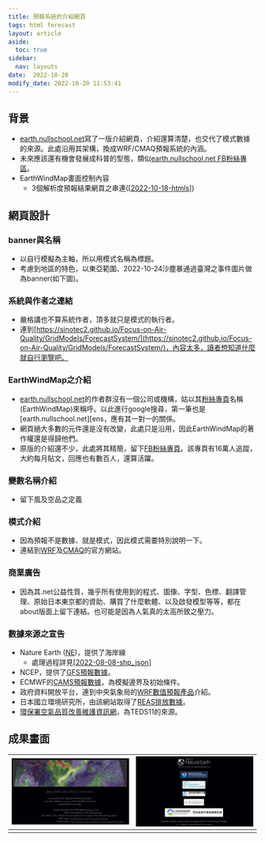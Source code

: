 ```yaml
---
title: 預報系統的介紹網頁
tags: html forecast
layout: article
aside:
  toc: true
sidebar:
  nav: layouts
date:  2022-10-20
modify_date: 2022-10-20 11:53:41
---
```


## 背景

- [earth.nullschool.net][ens]寫了一版介紹網頁，介紹還算清楚，也交代了模式數據的來源。此處沿用其架構，換成WRF/CMAQ預報系統的內涵。
- 未來應該還有機會發展成科普的型態，類似[earth.nullschool.net FB粉絲專區][FB]。
- EarthWindMap畫面控制內容
  - 3個解析度預報結果網頁之串連([[2022-10-18-htmls]])

## 網頁設計

### banner與名稱

- 以自行模擬為主軸，所以用模式名稱為標題。
- 考慮到地區的特色，以東亞範圍、2022-10-24沙塵暴通過臺灣之事件圖片做為banner(如下圖)。

### 系統與作者之連結
- 嚴格講也不算系統作者，頂多就只是模式的執行者。
- 連到[https://sinotec2.github.io/Focus-on-Air-Quality/GridModels/ForecastSystem/](https://sinotec2.github.io/Focus-on-Air-Quality/GridModels/ForecastSystem/)，內容太多，讀者想知道什麼就自行瀏覽吧。

### EarthWindMap之介紹 
- [earth.nullschool.net][ens]的作者群沒有一個公司或機構，姑以其[粉絲專頁][FB]名稱(EarthWindMap)來稱呼。以此進行google搜尋，第一筆也是[earth.nullschool.net][ens，應有其一對一的關係。
- 網頁絕大多數的元件還是沒有改變，此處只是沿用，因此EarthWindMap的著作權還是得歸他們。
- 原版的介紹還不少，此處將其精簡，留下[FB粉絲專頁][FB]。該專頁有16萬人追蹤，大約每月貼文，回應也有數百人，還算活躍。

### 變數名稱介紹
- 留下風及空品之定義

### 模式介紹
- 因為預報不是數據、就是模式，因此模式需要特別說明一下。
- 連結到[WRF](https://www.mmm.ucar.edu/models/wrf)及[CMAQ](https://www.epa.gov/cmaq)的官方網站。

### 商業廣告
- 因為其.net公益性質，幾乎所有使用到的程式、圖像、字型、色標、翻譯管理、原始日本東京都的資助、購買了什麼軟體、以及啟發模型等等，都在about版面上留下連結。也可能是因為人氣真的太高所致之壓力。

### 數據來源之宣告
- Nature Earth ([NE](http://www.naturalearthdata.com/))，提供了海岸線
  - 處理過程詳見[[2022-08-08-shp_json]]
- NCEP，提供了[GFS預報數據](https://www.ncei.noaa.gov/products/weather-climate-models/global-forecast)。
- ECMWF的[CAMS預報數據](https://ads.atmosphere.copernicus.eu/cdsapp#!/dataset/cams-global-atmospheric-composition-forecasts?tab=overview)，為模擬邊界及初始條件。
- 政府資料開放平台，連到中央氣象局的[WRF數值預報產品](https://data.gov.tw/dataset/58977)介紹。
- 日本國立環境研究所，由該網站取得了[REAS排放數據](https://www.nies.go.jp/REAS/)。
- [環保署空氣品質改善維護資訊網](https://air.epa.gov.tw/EnvTopics/AirQuality_6.aspx)，為TEDS11的來源。

## 成果畫面

| ![](https://github.com/sinotec2/Focus-on-Air-Quality/raw/main/assets/images/about_fcst1.PNG) |![](https://github.com/sinotec2/Focus-on-Air-Quality/raw/main/assets/images/about_fcst2.PNG) |
|:--:|:--:|
| <b></b>|<b></b>|

[ens]: https://earth.nullschool.net/about.html "https://earth.nullschool.net/about.html"
[FB]: https://www.facebook.com/EarthWindMap "EarthWindMap on Facebook"
[//begin]: # "Autogenerated link references for markdown compatibility"
[2022-10-18-htmls]: 2022-10-18-htmls.md "3個解析度預報結果網頁之串連"
[2022-08-08-shp_json]: 2022-08-08-shp_json.md "natural earth shp檔轉topo.json"
[//end]: # "Autogenerated link references"